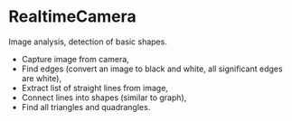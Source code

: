 # RealtimeCamera

Image analysis, detection of basic shapes. 

- Capture image from camera, 
- Find edges (convert an image to black and white, all significant edges are white),
- Extract list of straight lines from image, 
- Connect lines into shapes (similar to graph), 
- Find all triangles and quadrangles.
